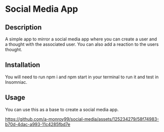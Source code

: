 # Social Media App

## Description

A simple app to mirror a social media app where you can create a user and a thought with the associated user. You can also add a reaction to the users thought.

## Installation

You will need to run npm i and npm start in your terminal to run it and test in Insomniac.

## Usage

You can use this as a base to create a social media app.


https://github.com/a-monroy99/social-media/assets/125234279/58f74983-b70d-4dac-a993-11c4285fbd7e
